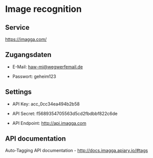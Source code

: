 Image recognition
=================

Service
-------

https://imagga.com/

Zugangsdaten
------------

* E-Mail: haw-mi@wegwerfemail.de

* Passwort: geheim123


Settings
--------

* API Key: acc_0cc34ea494b2b58

* API Secret: f5689354705563d5cd2fbdbbf822c6de

* API Endpoint: http://api.imagga.com


API documentation
-----------------

Auto-Tagging API documentation - http://docs.imagga.apiary.io/#tags 

